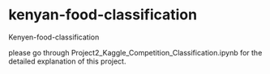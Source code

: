 # kenyan-food-classification
Kenyen-food-classification

please go through Project2_Kaggle_Competition_Classification.ipynb  for the detailed explanation of this project.